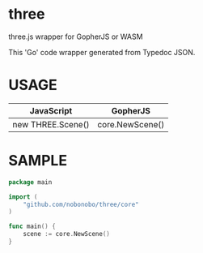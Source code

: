 # three

three.js wrapper for GopherJS or WASM

This 'Go' code wrapper generated from Typedoc JSON.

# USAGE

|JavaScript|GopherJS|
|--|--|
|new THREE.Scene()|core.NewScene()|

# SAMPLE

```go
package main

import (
	"github.com/nobonobo/three/core"
)

func main() {
	scene := core.NewScene()
}
```

